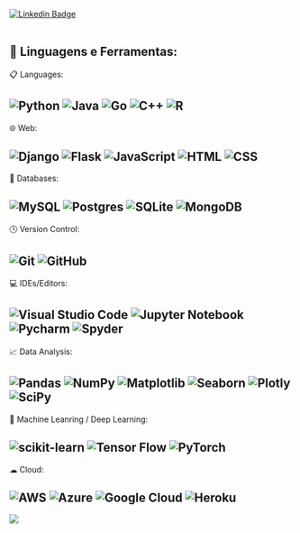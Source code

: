 [![Linkedin Badge](https://img.shields.io/badge/linkedin-%230077B5.svg?style=flat&logo=linkedin&logoColor=white&link=https://www.linkedin.com/in/caiquemirand4//)](https://www.linkedin.com/in/caiquemirand4//)
<br></br>

 ## 🚀 **Linguagens e Ferramentas:**


 📋 Languages:

 ![Python](https://img.shields.io/badge/Python-3776AB?style=flat&logo=python&logoColor=white)
 ![Java](https://img.shields.io/badge/Java-%23ED8B00.svg??style=for-the-badge&logo=openjdk&logoColor=black)
 ![Go](https://img.shields.io/badge/go-3776AB?style=flat&logo=GO&logoColor=white)
 ![C++](https://img.shields.io/badge/C++-%2300599C.svg?style=flat&logo=c%2B%2B&logoColor=white)
 ![R](https://img.shields.io/badge/R-%23276DC3.svg?style=flat&logo=r&logoColor=white)
---
 🌐 Web:

 ![Django](https://img.shields.io/badge/Django-092E20?style=fflat&logo=django&logoColor=white)
 ![Flask](https://img.shields.io/badge/Flask-000000?style=flat&logo=flask&logoColor=white)
 ![JavaScript](https://img.shields.io/badge/JavaScript-F7DF1E?style=flat&logo=javascript&logoColor=black)
 ![HTML](https://img.shields.io/badge/HTML-239120?style=flat&logo=html5&logoColor=white)
 ![CSS](https://img.shields.io/badge/CSS-239120?&style=flat&logo=css3&logoColor=white)
---
 💾 Databases:

 ![MySQL](https://img.shields.io/badge/MySQL-005C84?style=flat&logo=mysql&logoColor=white)
 ![Postgres](https://img.shields.io/badge/PostgreSQL-316192?style=flat&logo=postgresql&logoColor=white)
 ![SQLite](https://img.shields.io/badge/sqlite-%2307405e.svg?style=flat&logo=sqlite&logoColor=white)
 ![MongoDB](https://img.shields.io/badge/MongoDB-%234ea94b.svg?style=flat&logo=mongodb&logoColor=white)
---
 
 🕓 Version Control:

 ![Git](https://img.shields.io/badge/git-%23F05033.svg?style=flat&logo=git&logoColor=white)
 ![GitHub](https://img.shields.io/badge/github-%23121011.svg?style=flat&logo=github&logoColor=white)
---
 💻 IDEs/Editors:

 ![Visual Studio Code](https://img.shields.io/badge/Visual%20Studio%20Code-0078d7.svg?style=flat&logo=visual-studio-code&logoColor=white)
 ![Jupyter Notebook](https://img.shields.io/badge/jupyter-%23FA0F00.svg?style=flat&logo=jupyter&logoColor=white)
 ![Pycharm](https://img.shields.io/badge/-Pycharm-black?logo=pycharm&logoColor=green&style=flat)
 ![Spyder](https://img.shields.io/badge/Spyder-838485?style=flat&logo=spyder%20ide&logoColor=maroon)
 ---
 📈 Data Analysis:

 ![Pandas](https://img.shields.io/badge/pandas-%23150458.svg?style=flat&logo=pandas&logoColor=white)
 ![NumPy](https://img.shields.io/badge/numpy-%23013243.svg?style=flat&logo=numpy&logoColor=white)
 ![Matplotlib](https://img.shields.io/badge/Matplotlib-%233F4F75.svg?style=flat&logo)
 ![Seaborn](https://img.shields.io/badge/Seaborn-%233F4F75.svg?style=flat&logo)
 ![Plotly](https://img.shields.io/badge/Plotly-%233F4F75.svg?style=flat&logo=plotly&logoColor=white)
 ![SciPy](https://img.shields.io/badge/SciPy-%230C55A5.svg?style=flat&logo=scipy&logoColor=%white)
---

 🤖 Machine Leanring / Deep Learning:

 ![scikit-learn](https://img.shields.io/badge/scikit--learn-%23F7931E.svg?style=flat&logo=scikit-learn&logoColor=white)
 ![Tensor Flow](https://img.shields.io/badge/-TensorFlow-black?logo=tensorflow&logoColor=orange&style=flat)
 ![PyTorch](https://img.shields.io/badge/PyTorch-%23EE4C2C.svg?style=flat&logo=PyTorch&logoColor=white)
---
 ☁ Cloud:

 ![AWS](https://img.shields.io/badge/AWS-%23FF9900.svg?style=flat&logo=amazon-aws&logoColor=white)
 ![Azure](https://img.shields.io/badge/azure-%230072C6.svg?style=flat&logo=microsoftazure&logoColor=white)
 ![Google Cloud](https://img.shields.io/badge/GoogleCloud-%234285F4.svg?style=flat&logo=google-cloud&logoColor=white)
 ![Heroku](https://img.shields.io/badge/heroku-%23430098.svg?style=flat&logo=heroku&logoColor=white)
---

<a href="https://github.com/caiquemiranda/github-profile-views-counter"><img src="https://komarev.com/ghpvc/?username=caiquemiranda"></a>

<br/>
